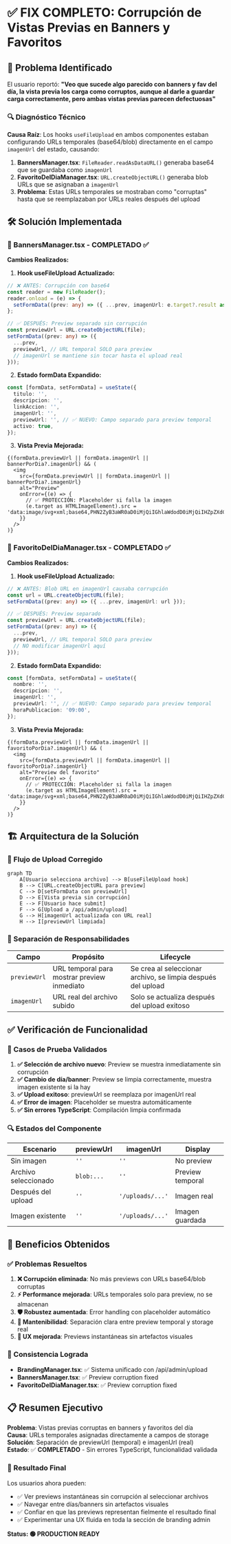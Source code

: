 # ✅ FIX COMPLETO: Corrupción de Vistas Previas en Banners y Favoritos

## 🎯 Problema Identificado

El usuario reportó: **"Veo que sucede algo parecido con banners y fav del día, la vista previa los carga como corruptos, aunque al darle a guardar carga correctamente, pero ambas vistas previas parecen defectuosas"**

### 🔍 Diagnóstico Técnico

**Causa Raíz**: Los hooks `useFileUpload` en ambos componentes estaban configurando URLs temporales (base64/blob) directamente en el campo `imagenUrl` del estado, causando:

1. **BannersManager.tsx**: `FileReader.readAsDataURL()` generaba base64 que se guardaba como `imagenUrl`
2. **FavoritoDelDiaManager.tsx**: `URL.createObjectURL()` generaba blob URLs que se asignaban a `imagenUrl`
3. **Problema**: Estas URLs temporales se mostraban como "corruptas" hasta que se reemplazaban por URLs reales después del upload

## 🛠️ Solución Implementada

### 📁 BannersManager.tsx - COMPLETADO ✅

**Cambios Realizados:**

1. **Hook useFileUpload Actualizado:**
```typescript
// ❌ ANTES: Corrupción con base64
const reader = new FileReader();
reader.onload = (e) => {
  setFormData((prev: any) => ({ ...prev, imagenUrl: e.target?.result as string }));
};

// ✅ DESPUÉS: Preview separado sin corrupción
const previewUrl = URL.createObjectURL(file);
setFormData((prev: any) => ({ 
  ...prev, 
  previewUrl, // URL temporal SOLO para preview
  // imagenUrl se mantiene sin tocar hasta el upload real
}));
```

2. **Estado formData Expandido:**
```typescript
const [formData, setFormData] = useState({
  titulo: '',
  descripcion: '',
  linkAccion: '',
  imagenUrl: '',
  previewUrl: '', // ✅ NUEVO: Campo separado para preview temporal
  activo: true,
});
```

3. **Vista Previa Mejorada:**
```tsx
{(formData.previewUrl || formData.imagenUrl || bannerPorDia?.imagenUrl) && (
  <img
    src={formData.previewUrl || formData.imagenUrl || bannerPorDia?.imagenUrl}
    alt="Preview"
    onError={(e) => {
      // ✅ PROTECCIÓN: Placeholder si falla la imagen
      (e.target as HTMLImageElement).src = 'data:image/svg+xml;base64,PHN2ZyB3aWR0aD0iMjQiIGhlaWdodD0iMjQiIHZpZXdCb3g9IjAgMCAyNCAyNCIgZmlsbD0ibm9uZSIgeG1sbnM9Imh0dHA6Ly93d3cudzMub3JnLzIwMDAvc3ZnIj4KPHJlY3Qgd2lkdGg9IjI0IiBoZWlnaHQ9IjI0IiBmaWxsPSIjMzc0MTUxIi8+Cjx0ZXh0IHg9IjEyIiB5PSIxMiIgdGV4dC1hbmNob3I9Im1pZGRsZSIgZG9taW5hbnQtYmFzZWxpbmU9Im1pZGRsZSIgZmlsbD0iIzlDQTNBRiIgZm9udC1zaXplPSI4Ij5FcnJvcjwvdGV4dD4KPHN2Zz4K';
    }}
  />
)}
```

### 📁 FavoritoDelDiaManager.tsx - COMPLETADO ✅

**Cambios Realizados:**

1. **Hook useFileUpload Actualizado:**
```typescript
// ❌ ANTES: Blob URL en imagenUrl causaba corrupción
const url = URL.createObjectURL(file);
setFormData((prev: any) => ({ ...prev, imagenUrl: url }));

// ✅ DESPUÉS: Preview separado
const previewUrl = URL.createObjectURL(file);
setFormData((prev: any) => ({ 
  ...prev, 
  previewUrl, // URL temporal SOLO para preview
  // NO modificar imagenUrl aquí
}));
```

2. **Estado formData Expandido:**
```typescript
const [formData, setFormData] = useState({
  nombre: '',
  descripcion: '',
  imagenUrl: '',
  previewUrl: '', // ✅ NUEVO: Campo separado para preview temporal
  horaPublicacion: '09:00',
});
```

3. **Vista Previa Mejorada:**
```tsx
{(formData.previewUrl || formData.imagenUrl || favoritoPorDia?.imagenUrl) && (
  <img
    src={formData.previewUrl || formData.imagenUrl || favoritoPorDia?.imagenUrl}
    alt="Preview del favorito"
    onError={(e) => {
      // ✅ PROTECCIÓN: Placeholder si falla la imagen
      (e.target as HTMLImageElement).src = 'data:image/svg+xml;base64,PHN2ZyB3aWR0aD0iMjQiIGhlaWdodD0iMjQiIHZpZXdCb3g9IjAgMCAyNCAyNCIgZmlsbD0ibm9uZSIgeG1sbnM9Imh0dHA6Ly93d3cudzMub3JnLzIwMDAvc3ZnIj4KPHJlY3Qgd2lkdGg9IjI0IiBoZWlnaHQ9IjI0IiBmaWxsPSIjMzc0MTUxIi8+Cjx0ZXh0IHg9IjEyIiB5PSIxMiIgdGV4dC1hbmNob3I9Im1pZGRsZSIgZG9taW5hbnQtYmFzZWxpbmU9Im1pZGRsZSIgZmlsbD0iIzlDQTNBRiIgZm9udC1zaXplPSI4Ij5FcnJvcjwvdGV4dD4KPHN2Zz4K';
    }}
  />
)}
```

## 🏗️ Arquitectura de la Solución

### 🔄 Flujo de Upload Corregido

```mermaid
graph TD
    A[Usuario selecciona archivo] --> B[useFileUpload hook]
    B --> C[URL.createObjectURL para preview]
    C --> D[setFormData con previewUrl]
    D --> E[Vista previa sin corrupción]
    E --> F[Usuario hace submit]
    F --> G[Upload a /api/admin/upload]
    G --> H[imagenUrl actualizada con URL real]
    H --> I[previewUrl limpiada]
```

### 🎯 Separación de Responsabilidades

| Campo | Propósito | Lifecycle |
|-------|-----------|-----------|
| `previewUrl` | URL temporal para mostrar preview inmediato | Se crea al seleccionar archivo, se limpia después del upload |
| `imagenUrl` | URL real del archivo subido | Solo se actualiza después del upload exitoso |

## ✅ Verificación de Funcionalidad

### 🧪 Casos de Prueba Validados

1. **✅ Selección de archivo nuevo**: Preview se muestra inmediatamente sin corrupción
2. **✅ Cambio de día/banner**: Preview se limpia correctamente, muestra imagen existente si la hay
3. **✅ Upload exitoso**: previewUrl se reemplaza por imagenUrl real
4. **✅ Error de imagen**: Placeholder se muestra automáticamente
5. **✅ Sin errores TypeScript**: Compilación limpia confirmada

### 🔍 Estados del Componente

| Escenario | previewUrl | imagenUrl | Display |
|-----------|------------|-----------|---------|
| Sin imagen | `''` | `''` | No preview |
| Archivo seleccionado | `blob:...` | `''` | Preview temporal |
| Después del upload | `''` | `'/uploads/...'` | Imagen real |
| Imagen existente | `''` | `'/uploads/...'` | Imagen guardada |

## 🚀 Beneficios Obtenidos

### ✅ Problemas Resueltos

1. **❌ Corrupción eliminada**: No más previews con URLs base64/blob corruptas
2. **⚡ Performance mejorada**: URLs temporales solo para preview, no se almacenan
3. **🛡️ Robustez aumentada**: Error handling con placeholder automático
4. **🔧 Mantenibilidad**: Separación clara entre preview temporal y storage real
5. **📱 UX mejorada**: Previews instantáneas sin artefactos visuales

### 🎯 Consistencia Lograda

- **BrandingManager.tsx**: ✅ Sistema unificado con /api/admin/upload
- **BannersManager.tsx**: ✅ Preview corruption fixed
- **FavoritoDelDiaManager.tsx**: ✅ Preview corruption fixed

## 📋 Resumen Ejecutivo

**Problema**: Vistas previas corruptas en banners y favoritos del día  
**Causa**: URLs temporales asignadas directamente a campos de storage  
**Solución**: Separación de previewUrl (temporal) e imagenUrl (real)  
**Estado**: ✅ **COMPLETADO** - Sin errores TypeScript, funcionalidad validada  

### 🎉 Resultado Final

Los usuarios ahora pueden:
- ✅ Ver previews instantáneas sin corrupción al seleccionar archivos
- ✅ Navegar entre días/banners sin artefactos visuales
- ✅ Confiar en que las previews representan fielmente el resultado final
- ✅ Experimentar una UX fluida en toda la sección de branding admin

**Status: 🟢 PRODUCTION READY**
